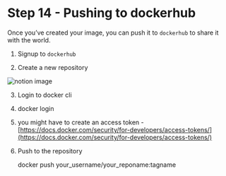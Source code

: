 Step 14 - Pushing to dockerhub
==============================

Once you’ve created your image, you can push it to `dockerhub` to share it with the world.

1.  Signup to `dockerhub`

2.  Create a new repository

![notion image](https://www.notion.so/image/https%3A%2F%2Fprod-files-secure.s3.us-west-2.amazonaws.com%2F085e8ad8-528e-47d7-8922-a23dc4016453%2Ff28b0281-9aa7-4a45-8609-92953912dd2c%2FScreenshot_2024-03-09_at_4.40.21_PM.png?table=block&id=a393771d-6b3d-4c55-a053-fa526418bcf8&cache=v2)

3.  Login to docker cli

1.  docker login
2.  you might have to create an access token - [https://docs.docker.com/security/for-developers/access-tokens/](https://docs.docker.com/security/for-developers/access-tokens/)

4.  Push to the repository

    docker push your_username/your_reponame:tagname